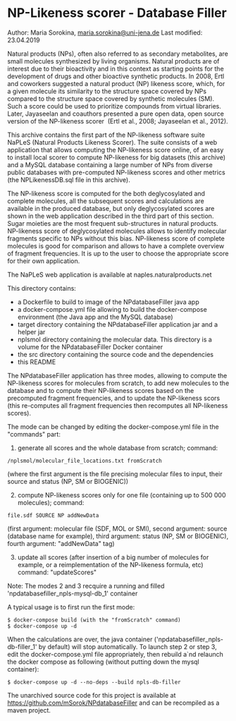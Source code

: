 # NP-Likeness scorer - Database Filler

Author: Maria Sorokina, maria.sorokina@uni-jena.de
Last modified: 23.04.2019

Natural products (NPs), often also referred to as secondary metabolites, are small molecules synthesized by living organisms. Natural products are of interest due to their bioactivity and in this context as starting points for the development of drugs and other bioactive synthetic products. In 2008, Ertl and coworkers suggested a natural product (NP) likeness score, which, for a given molecule its similarity to the structure space covered by NPs compared to the structure space covered by synthetic molecules (SM). Such a score could be used to prioritize compounds from virtual libraries. Later, Jayaseelan and coauthors presented a pure open data, open source version of the NP-likeness scorer  (Ertl et al., 2008; Jayaseelan et al., 2012).

This archive contains the first part of the NP-likeness software suite NaPLeS (Natural Products Likeness Scorer). The suite consists of a web application that allows computing the NP-likeness score online, of an easy to install local scorer to compute NP-likeness for big datasets (this archive) and a MySQL database containing a large number of NPs from diverse public databases with pre-computed NP-likeness scores and other metrics (the NPLikenessDB.sql file in this archive).

The NP-likeness score is computed for the both deglycosylated and complete molecules, all the subsequent scores and calculations are available in the produced database, but only deglycosylated scores are shown in the web application described in the third part of this section. Sugar moieties are the most frequent sub-structures in natural products. NP-likeness score of deglycosylated molecules allows to identify molecular fragments specific to NPs without this bias. NP-likeness score of complete molecules is good for comparison and allows to have a complete overview of fragment frequencies. It is up to the user to choose the appropriate score for their own application.

The NaPLeS web application is available at naples.naturalproducts.net


This directory contains:
- a Dockerfile to build to image of the NPdatabaseFiller java app
- a docker-compose.yml file allowing to build the docker-compose environment (the Java app and the MySQL database)
- target directory containing the NPdatabaseFiller application jar and a helper jar
- nplsmol directory containing the molecular data. This directory is a volume for the NPdatabaseFiller Docker container
- the src directory containing the source code and the dependencies
- this README

The NPdatabaseFiller application has three modes, allowing to compute the NP-likeness scores for molecules from scratch, to add new molecules to the database and to compute their NP-likeness scores based on the precomputed fragment frequencies, and to update the NP-likeness scors (this re-computes all fragment frequencies then recomputes all NP-likeness scores).

The mode can be changed by editing the docker-compose.yml file in the "commands" part:

1. generate all scores and the whole database from scratch; command: 
```
/nplsmol/molecular_file_locations.txt fromScratch
```
(where the first argument is the file precising molecular files to input, their source and status (NP, SM or BIOGENIC))

2. compute NP-likeness scores only for one file (containing up to 500 000 molecules); command:
```
file.sdf SOURCE NP addNewData
```
(first argument: molecular file (SDF, MOL or SMI), second argument: source (database name for example), third argument: status (NP, SM or BIOGENIC), fourth argument: "addNewData" tag)

3. update all scores (after insertion of a big number of molecules for example, or a reimplementation of the NP-likeness formula, etc)
command: "updateScores"

Note: The modes 2 and 3 recquire a running and filled 'npdatabasefiller_npls-mysql-db_1' container

A typical usage is to first run the first mode:
```
$ docker-compose build (with the "fromScratch" command)
$ docker-compose up -d
```

When the calculations are over, the java container ('npdatabasefiller_npls-db-filler_1' by default) will stop automatically.
To launch step 2 or step 3, edit the docker-compose.yml file appropriately, then rebuild a`nd relaunch the docker compose as following (without putting down the mysql container):

```
$ docker-compose up -d --no-deps --build npls-db-filler
```


The unarchived source code for this project is available at https://github.com/mSorok/NPdatabaseFiller and can be recompiled as a maven project.


